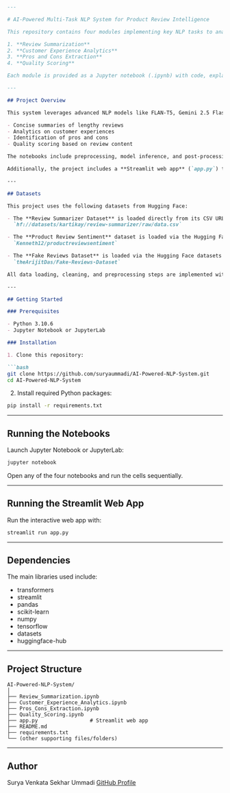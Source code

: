 ```markdown
---

# AI-Powered Multi-Task NLP System for Product Review Intelligence

This repository contains four modules implementing key NLP tasks to analyze product reviews, along with a Streamlit web app for real-time review analysis:

1. **Review Summarization**  
2. **Customer Experience Analytics**  
3. **Pros and Cons Extraction**  
4. **Quality Scoring**

Each module is provided as a Jupyter notebook (.ipynb) with code, explanations, and example outputs.

---

## Project Overview

This system leverages advanced NLP models like FLAN-T5, Gemini 2.5 Flash API, and RoBERTa — all available via Hugging Face — to extract structured insights from customer reviews. It aims to provide:

- Concise summaries of lengthy reviews  
- Analytics on customer experiences  
- Identification of pros and cons  
- Quality scoring based on review content

The notebooks include preprocessing, model inference, and post-processing pipelines for each task.

Additionally, the project includes a **Streamlit web app** (`app.py`) that provides an interactive interface for users to input reviews and view structured insights across all NLP components in real-time.

---

## Datasets

This project uses the following datasets from Hugging Face:

- The **Review Summarizer Dataset** is loaded directly from its CSV URL:  
  `hf://datasets/kartikay/review-summarizer/raw/data.csv`

- The **Product Review Sentiment** dataset is loaded via the Hugging Face datasets library using the identifier:  
  `Kenneth12/productreviewsentiment`

- The **Fake Reviews Dataset** is loaded via the Hugging Face datasets library using the identifier:  
  `theArijitDas/Fake-Reviews-Dataset`

All data loading, cleaning, and preprocessing steps are implemented within the notebooks.

---

## Getting Started

### Prerequisites

- Python 3.10.6  
- Jupyter Notebook or JupyterLab  

### Installation

1. Clone this repository:

```bash
git clone https://github.com/suryaummadi/AI-Powered-NLP-System.git
cd AI-Powered-NLP-System
````

2. Install required Python packages:

```bash
pip install -r requirements.txt
```

---

## Running the Notebooks

Launch Jupyter Notebook or JupyterLab:

```bash
jupyter notebook
```

Open any of the four notebooks and run the cells sequentially.

---

## Running the Streamlit Web App

Run the interactive web app with:

```bash
streamlit run app.py
```

---

## Dependencies

The main libraries used include:

* transformers
* streamlit
* pandas
* scikit-learn
* numpy
* tensorflow
* datasets
* huggingface-hub

---

## Project Structure

```
AI-Powered-NLP-System/
│
├── Review_Summarization.ipynb  
├── Customer_Experience_Analytics.ipynb  
├── Pros_Cons_Extraction.ipynb  
├── Quality_Scoring.ipynb  
├── app.py                 # Streamlit web app  
├── README.md  
├── requirements.txt  
└── (other supporting files/folders)
```

---

## Author

Surya Venkata Sekhar Ummadi
[GitHub Profile](https://github.com/suryaummadi)


